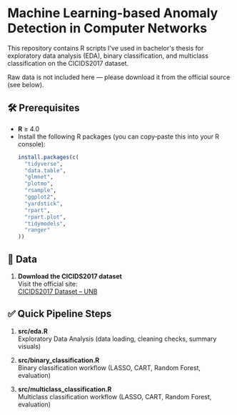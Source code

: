 # Machine Learning-based Anomaly Detection in Computer Networks

This repository contains R scripts I've used in bachelor's thesis for exploratory data analysis (EDA), binary classification, and multiclass classification on the CICIDS2017 dataset.

Raw data is not included here — please download it from the official source (see below).

## 🛠 Prerequisites

- **R** ≥ 4.0  
- Install the following R packages (you can copy‑paste this into your R console):
  ```r
  install.packages(c(
    "tidyverse",
    "data.table",
    "glmnet",
    "plotmo",
    "rsample",
    "ggplot2",
    "yardstick",
    "rpart",
    "rpart.plot",
    "tidymodels",
    "ranger"
  ))

## 🚀 Data

1. **Download the CICIDS2017 dataset**  
   Visit the official site:  
   [CICIDS2017 Dataset – UNB](https://www.unb.ca/cic/datasets)

## ✅ Quick Pipeline Steps

1. **src/eda.R**  
   Exploratory Data Analysis (data loading, cleaning checks, summary visuals)

2. **src/binary_classification.R**  
   Binary classification workflow (LASSO, CART, Random Forest, evaluation)

3. **src/multiclass_classification.R**  
   Multiclass classification workflow (LASSO, CART, Random Forest, evaluation)
